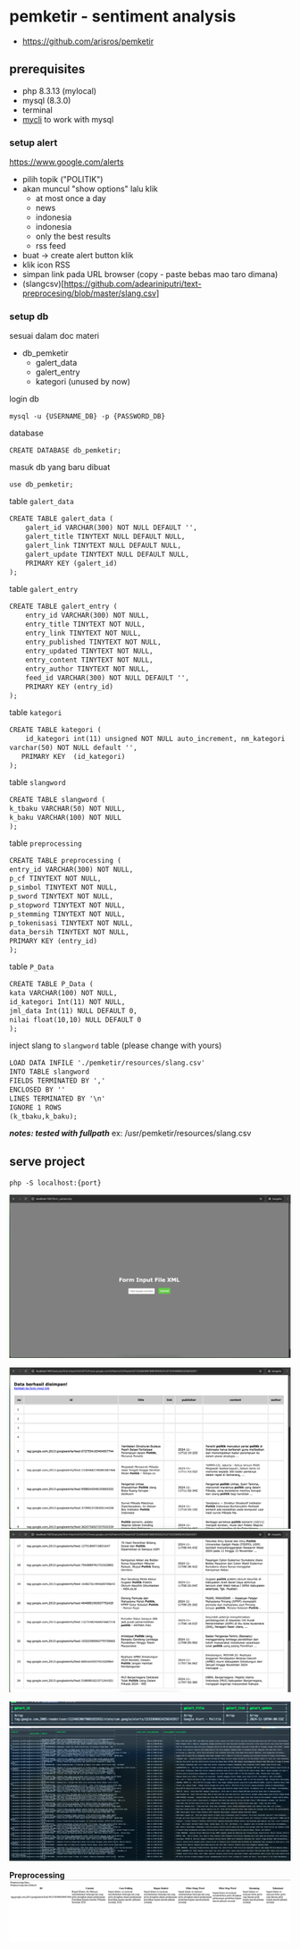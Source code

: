 # pemketir - sentiment analysis
- https://github.com/arisros/pemketir

## prerequisites
- php 8.3.13 (mylocal)
- mysql (8.3.0)
- terminal
- [mycli](screenshots/https://github.com/dbcli/mycli) to work with mysql

### setup alert
https://www.google.com/alerts
- pilih topik ("POLITIK")
- akan muncul "show options" lalu klik
  - at most once a day
  - news
  - indonesia
  - indonesia
  - only the best results
  - rss feed
- buat -> create alert button klik
- klik icon RSS
- simpan link pada URL browser (copy - paste bebas mao taro dimana)
- (slangcsv)[https://github.com/adeariniputri/text-preprocesing/blob/master/slang.csv] 

### setup db

sesuai dalam doc materi
- db_pemketir
  - galert_data
  - galert_entry
  - kategori (unused by now)

login db
```
mysql -u {USERNAME_DB} -p {PASSWORD_DB}
```
database
```
CREATE DATABASE db_pemketir;
```

masuk db yang baru dibuat
```
use db_pemketir;
```

table `galert_data`
```
CREATE TABLE galert_data (
	galert_id VARCHAR(300) NOT NULL DEFAULT '',
	galert_title TINYTEXT NULL DEFAULT NULL,
	galert_link TINYTEXT NULL DEFAULT NULL,
	galert_update TINYTEXT NULL DEFAULT NULL,
	PRIMARY KEY (galert_id)
);
```

table `galert_entry`
```
CREATE TABLE galert_entry (
	entry_id VARCHAR(300) NOT NULL,
	entry_title TINYTEXT NOT NULL,
	entry_link TINYTEXT NOT NULL,
	entry_published TINYTEXT NOT NULL,
	entry_updated TINYTEXT NOT NULL,
	entry_content TINYTEXT NOT NULL,
	entry_author TINYTEXT NOT NULL,
	feed_id VARCHAR(300) NOT NULL DEFAULT '',
	PRIMARY KEY (entry_id)
);
```


table `kategori`
```
CREATE TABLE kategori (
	id_kategori int(11) unsigned NOT NULL auto_increment, nm_kategori varchar(50) NOT NULL default '',     
   PRIMARY KEY  (id_kategori)
);
```

table `slangword`
```
CREATE TABLE slangword (
k_tbaku VARCHAR(50) NOT NULL,
k_baku VARCHAR(100) NOT NULL
);
```

table `preprocessing`
```
CREATE TABLE preprocessing (
entry_id VARCHAR(300) NOT NULL,
p_cf TINYTEXT NOT NULL,
p_simbol TINYTEXT NOT NULL,
p_sword TINYTEXT NOT NULL,
p_stopword TINYTEXT NOT NULL,
p_stemming TINYTEXT NOT NULL,
p_tokenisasi TINYTEXT NOT NULL,
data_bersih TINYTEXT NOT NULL,
PRIMARY KEY (entry_id)
);
```

table `P_Data`
```
CREATE TABLE P_Data (
kata VARCHAR(100) NOT NULL,
id_kategori Int(11) NOT NULL,
jml_data Int(11) NULL DEFAULT 0,
nilai float(10,10) NULL DEFAULT 0
);
```

inject slang to `slangword` table (please change with yours)
```
LOAD DATA INFILE './pemketir/resources/slang.csv'
INTO TABLE slangword
FIELDS TERMINATED BY ','
ENCLOSED BY ''
LINES TERMINATED BY '\n'
IGNORE 1 ROWS
(k_tbaku,k_baku);
```
***notes: tested with fullpath***
ex: /usr/pemketir/resources/slang.csv



## serve project
```
php -S localhost:{port}
```

![web form upload](screenshots/screenshot__web_form.png)

![result](screenshots/screenshot__web_result.png)
![result](screenshots/screenshot__web_result_2.png)

![table galert_data](screenshots/screenshot__table_galert_data.png)
![table galert_entry](screenshots/screenshot__table_galert_entry.png)

**Preprocessing**
![table galert_entry](screenshots/screenshot__result_preprocessing.png)